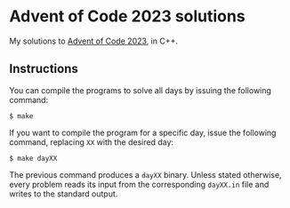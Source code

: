 # Advent of Code 2023 solutions

My solutions to [Advent of Code 2023][adventofcode2023], in C++.

## Instructions

You can compile the programs to solve all days by issuing the following command:

    $ make

If you want to compile the program for a specific day, issue the following
command, replacing `XX` with the desired day:

    $ make dayXX

The previous command produces a `dayXX` binary. Unless stated otherwise, every
problem reads its input from the corresponding `dayXX.in` file and writes to the
standard output.

[adventofcode2023]: https://adventofcode.com/2023
